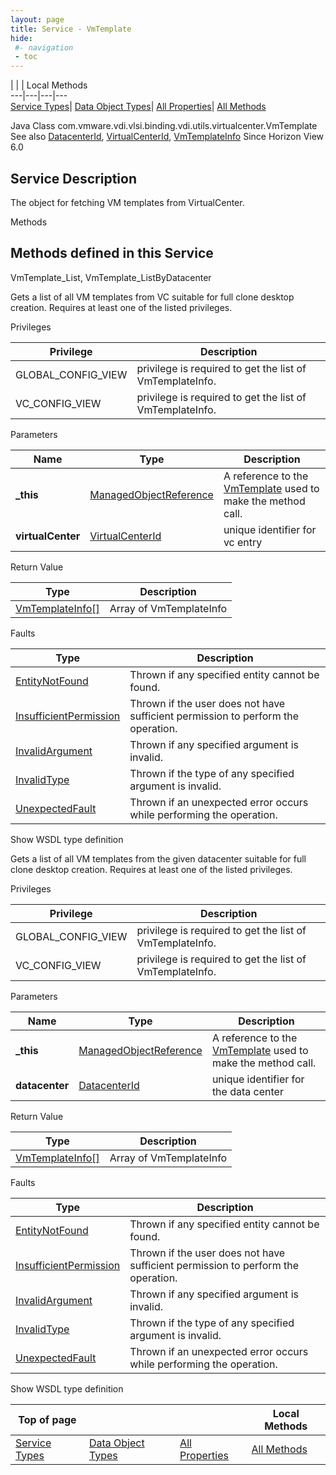 ```yaml
---
layout: page
title: Service - VmTemplate
hide:
 #- navigation
 - toc
---
```


  
| | | Local Methods  
---|---|---|---  
[Service Types](index-mo_types.md)| [Data Object Types](index-do_types.md)| [All Properties](index-properties.md)| [All Methods](index-methods.md)  
  



Java Class
    com.vmware.vdi.vlsi.binding.vdi.utils.virtualcenter.VmTemplate
See also
     [DatacenterId](vdi.entity.DatacenterId.md), [VirtualCenterId](vdi.entity.VirtualCenterId.md), [VmTemplateInfo](vdi.utils.virtualcenter.VmTemplate.VmTemplateInfo.md)
Since 
    Horizon View 6.0

  


## Service Description

The object for fetching VM templates from VirtualCenter. 

Methods

Methods defined in this Service   
---  
VmTemplate_List, VmTemplate_ListByDatacenter  
  



Gets a list of all VM templates from VC suitable for full clone desktop creation. Requires at least one of the listed privileges. 

Privileges 

Privilege |  Description   
---|---  
GLOBAL_CONFIG_VIEW|  privilege is required to get the list of VmTemplateInfo.   
VC_CONFIG_VIEW|  privilege is required to get the list of VmTemplateInfo.   
  


Parameters 

Name| Type| Description  
---|---|---  
**_this**| [ManagedObjectReference](vmodl.ManagedObjectReference.md)|  A reference to the [VmTemplate](vdi.utils.virtualcenter.VmTemplate.md) used to make the method call.   
**virtualCenter**| [VirtualCenterId](vdi.entity.VirtualCenterId.md)|  unique identifier for vc entry   
  
  


Return Value 

Type |  Description   
---|---  
[VmTemplateInfo[]](vdi.utils.virtualcenter.VmTemplate.VmTemplateInfo.md)| Array of VmTemplateInfo  
  


Faults 

Type |  Description   
---|---  
[EntityNotFound](vdi.fault.EntityNotFound.md)| Thrown if any specified entity cannot be found.  
[InsufficientPermission](vdi.fault.InsufficientPermission.md)| Thrown if the user does not have sufficient permission to perform the operation.  
[InvalidArgument](vdi.fault.InvalidArgument.md)| Thrown if any specified argument is invalid.  
[InvalidType](vdi.fault.InvalidType.md)| Thrown if the type of any specified argument is invalid.  
[UnexpectedFault](vdi.fault.UnexpectedFault.md)| Thrown if an unexpected error occurs while performing the operation.  
  
Show WSDL type definition

  
  
  



Gets a list of all VM templates from the given datacenter suitable for full clone desktop creation. Requires at least one of the listed privileges. 

Privileges 

Privilege |  Description   
---|---  
GLOBAL_CONFIG_VIEW|  privilege is required to get the list of VmTemplateInfo.   
VC_CONFIG_VIEW|  privilege is required to get the list of VmTemplateInfo.   
  


Parameters 

Name| Type| Description  
---|---|---  
**_this**| [ManagedObjectReference](vmodl.ManagedObjectReference.md)|  A reference to the [VmTemplate](vdi.utils.virtualcenter.VmTemplate.md) used to make the method call.   
**datacenter**| [DatacenterId](vdi.entity.DatacenterId.md)|  unique identifier for the data center   
  
  


Return Value 

Type |  Description   
---|---  
[VmTemplateInfo[]](vdi.utils.virtualcenter.VmTemplate.VmTemplateInfo.md)| Array of VmTemplateInfo  
  


Faults 

Type |  Description   
---|---  
[EntityNotFound](vdi.fault.EntityNotFound.md)| Thrown if any specified entity cannot be found.  
[InsufficientPermission](vdi.fault.InsufficientPermission.md)| Thrown if the user does not have sufficient permission to perform the operation.  
[InvalidArgument](vdi.fault.InvalidArgument.md)| Thrown if any specified argument is invalid.  
[InvalidType](vdi.fault.InvalidType.md)| Thrown if the type of any specified argument is invalid.  
[UnexpectedFault](vdi.fault.UnexpectedFault.md)| Thrown if an unexpected error occurs while performing the operation.  
  
Show WSDL type definition

  
  
  
  
Top of page| | | Local Methods  
---|---|---|---  
[Service Types](index-mo_types.md)| [Data Object Types](index-do_types.md)| [All Properties](index-properties.md)| [All Methods](index-methods.md)  
  
  

